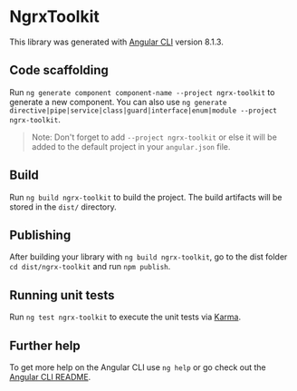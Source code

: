 # NgrxToolkit

This library was generated with [Angular CLI](https://github.com/angular/angular-cli) version 8.1.3.

## Code scaffolding

Run `ng generate component component-name --project ngrx-toolkit` to generate a new component. You can also use `ng generate directive|pipe|service|class|guard|interface|enum|module --project ngrx-toolkit`.
> Note: Don't forget to add `--project ngrx-toolkit` or else it will be added to the default project in your `angular.json` file. 

## Build

Run `ng build ngrx-toolkit` to build the project. The build artifacts will be stored in the `dist/` directory.

## Publishing

After building your library with `ng build ngrx-toolkit`, go to the dist folder `cd dist/ngrx-toolkit` and run `npm publish`.

## Running unit tests

Run `ng test ngrx-toolkit` to execute the unit tests via [Karma](https://karma-runner.github.io).

## Further help

To get more help on the Angular CLI use `ng help` or go check out the [Angular CLI README](https://github.com/angular/angular-cli/blob/master/README.md).
